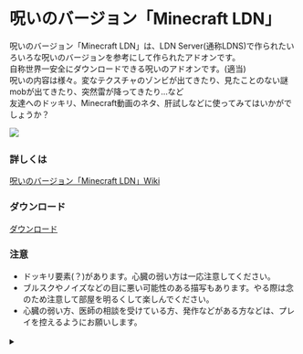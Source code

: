 # 呪いのバージョン「Minecraft LDN」

呪いのバージョン「Minecraft LDN」は、LDN Server(通称LDNS)で作られたいろいろな呪いのバージョンを参考にして作られたアドオンです。<br>自称世界一安全にダウンロードできる呪いのアドオンです。(適当)<br>呪いの内容は様々。変なテクスチャのゾンビが出てきたり、見たことのない謎mobが出てきたり、突然雷が降ってきたり…など<br>友達へのドッキリ、Minecraft動画のネタ、肝試しなどに使ってみてはいかがでしょうか？<br>

[![](https://img.youtube.com/vi/5ZAA2FWlyQw/0.jpg)](https://www.youtube.com/watch?v=5ZAA2FWlyQw)

### 詳しくは
[呪いのバージョン「Minecraft LDN」Wiki](https://github.com/LDNServer/LDN_Cursed_Addon/wiki)

### ダウンロード
[ダウンロード](https://minecraft-mcworld.com/17029/)

### 注意
* ドッキリ要素(？)があります。心臓の弱い方は一応注意してください。
* ブルスクやノイズなどの目に悪い可能性のある描写もあります。やる際は念のため注意して部屋を明るくして楽しんでください。
* 心臓の弱い方、医師の相談を受けている方、発作などがある方などは、プレイを控えるようにお願いします。

<details><summary>　</summary>
<img src="https://raw.githubusercontent.com/LDNServer/LDN_Cursed_Addon/refs/heads/main/docs/image/thinking1.png">
<img src="https://raw.githubusercontent.com/LDNServer/LDN_Cursed_Addon/refs/heads/main/docs/image/thinking2.png">
<img src="https://raw.githubusercontent.com/LDNServer/LDN_Cursed_Addon/refs/heads/main/docs/image/thinking3.png">
<img src="https://raw.githubusercontent.com/LDNServer/LDN_Cursed_Addon/refs/heads/main/docs/image/thinking4.png">
</details>
